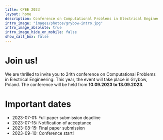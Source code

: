 ```yaml
---
title: CPEE 2023
layout: home
description: Conference on Computational Problems in Electrical Engineering
intro_image: "images/photos/grybow-intro.jpg"
intro_image_absolute: true
intro_image_hide_on_mobile: false
show_call_box: false
---
```


# Join us!

We are thrilled to invite you to 24th conference on Computational Problems
in Electrical Engineering. This year, the event will take place in Grybów,
Poland. The conference will be held from **10.09.2023 to 13.09.2023**.

# Important dates

* 2023-07-01: Full paper submission deadline
* 2023-07-15: Notification of acceptance
* 2023-08-15: Final paper submission
* 2023-09-10: Conference start!

